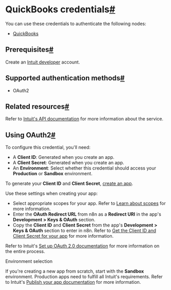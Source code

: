 [](https://github.com/n8n-io/n8n-docs/edit/main/docs/integrations/builtin/credentials/quickbooks.md "Edit this page")

# QuickBooks credentials[#](#quickbooks-credentials "Permanent link")

You can use these credentials to authenticate the following nodes:

*   [QuickBooks](../../app-nodes/n8n-nodes-base.quickbooks/)

## Prerequisites[#](#prerequisites "Permanent link")

Create an [Intuit developer](https://developer.intuit.com/) account.

## Supported authentication methods[#](#supported-authentication-methods "Permanent link")

*   OAuth2

## Related resources[#](#related-resources "Permanent link")

Refer to [Intuit's API documentation](https://developer.intuit.com/app/developer/qbo/docs/develop) for more information about the service.

## Using OAuth2[#](#using-oauth2 "Permanent link")

To configure this credential, you'll need:

*   A **Client ID**: Generated when you create an app.
*   A **Client Secret**: Generated when you create an app.
*   An **Environment**: Select whether this credential should access your **Production** or **Sandbox** environment.

To generate your **Client ID** and **Client Secret**, [create an app](https://developer.intuit.com/app/developer/qbo/docs/get-started/start-developing-your-app#create-an-app).

Use these settings when creating your app:

*   Select appropriate scopes for your app. Refer to [Learn about scopes](https://developer.intuit.com/app/developer/qbo/docs/learn/scopes) for more information.
*   Enter the **OAuth Redirect URL** from n8n as a **Redirect URI** in the app's **Development > Keys & OAuth** section.
*   Copy the **Client ID** and **Client Secret** from the app's **Development > Keys & OAuth** section to enter in n8n. Refer to [Get the Client ID and Client Secret for your app](https://developer.intuit.com/app/developer/qbo/docs/get-started/get-client-id-and-client-secret) for more information.

Refer to Intuit's [Set up OAuth 2.0 documentation](https://developer.intuit.com/app/developer/qbo/docs/develop/authentication-and-authorization/oauth-2.0) for more information on the entire process.

Environment selection

If you're creating a new app from scratch, start with the **Sandbox** environment. Production apps need to fulfill all Intuit's requirements. Refer to Intuit's [Publish your app documentation](https://developer.intuit.com/app/developer/qbo/docs/go-live/publish-app) for more information.
